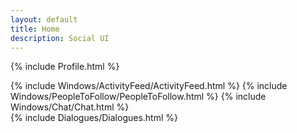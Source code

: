 ```yaml
---
layout: default
title: Home
description: Social UI
---
```


{% include Profile.html %}
<div class="af-ptf-msg">
    {% include Windows/ActivityFeed/ActivityFeed.html %}
    {% include Windows/PeopleToFollow/PeopleToFollow.html %}
    {% include Windows/Chat/Chat.html %}
</div>
{% include Dialogues/Dialogues.html %}